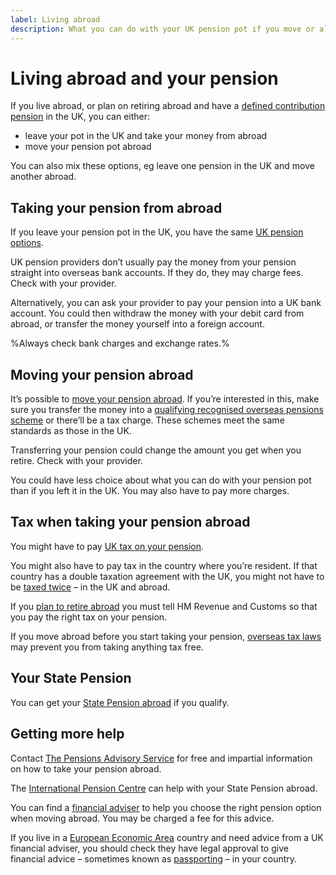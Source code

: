 ```yaml
---
label: Living abroad
description: What you can do with your UK pension pot if you move or already live abroad.
---
```


# Living abroad and your pension

If you live abroad, or plan on retiring abroad and have a [defined contribution pension](/en/pension-types) in the UK, you can either:

- leave your pot in the UK and take your money from abroad
- move your pension pot abroad

You can also mix these options, eg leave one pension in the UK and move another abroad.

## Taking your pension from abroad

If you leave your pension pot in the UK, you have the same [UK pension options](/en/pension-pot-options).

UK pension providers don’t usually pay the money from your pension straight into overseas bank accounts. If they do, they may charge fees. Check with your provider.

Alternatively, you can ask your provider to pay your pension into a UK bank account. You could then withdraw the money with your debit card from abroad, or transfer the money yourself into a foreign account.

%Always check bank charges and exchange rates.%

## Moving your pension abroad

It’s possible to [move your pension abroad](https://www.gov.uk/transferring-your-pension/transferring-to-an-overseas-pension-scheme). If you’re interested in this, make sure you transfer the money into a [qualifying recognised overseas pensions scheme](https://www.gov.uk/government/publications/list-of-qualifying-recognised-overseas-pension-schemes-qrops) or there’ll be a tax charge. These schemes meet the same standards as those in the UK.

Transferring your pension could change the amount you get when you retire. Check with your provider.

You could have less choice about what you can do with your pension pot than if you left it in the UK. You may also have to pay more charges.

## Tax when taking your pension abroad

You might have to pay [UK tax on your pension](https://www.gov.uk/tax-uk-income-live-abroad).

You might also have to pay tax in the country where you’re resident. If that country has a double taxation agreement with the UK, you might not have to be [taxed twice](https://www.gov.uk/tax-uk-income-live-abroad/taxed-twice) – in the UK and abroad.

If you [plan to retire abroad](https://www.gov.uk/moving-or-retiring-abroad) you must tell HM Revenue and Customs so that you pay the right tax on your pension.

If you move abroad before you start taking your pension, [overseas tax laws](https://www.gov.uk/tax-right-retire-abroad-return-to-uk) may prevent you from taking anything tax free.

## Your State Pension

You can get your [State Pension abroad](https://www.gov.uk/state-pension-if-you-retire-abroad) if you qualify.

## Getting more help

Contact [The Pensions Advisory Service](http://www.pensionsadvisoryservice.org.uk) for free and impartial information on how to take your pension abroad.

The [International Pension Centre](https://www.gov.uk/international-pension-centre) can help with your State Pension abroad.

You can find a [financial adviser](/en/financial-advice) to help you choose the right pension option when moving abroad. You may be charged a fee for this advice.

If you live in a [European Economic Area](https://www.gov.uk/eu-eea) country and need advice from a UK financial adviser, you should check they have legal approval to give financial advice – sometimes known as [passporting](http://www.fca.org.uk/firms/passporting) – in your country.
